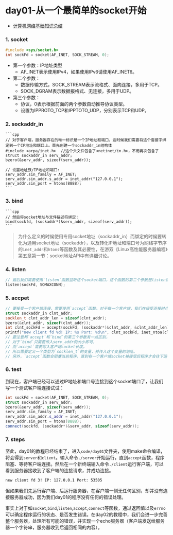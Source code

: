 # day01-从一个最简单的socket开始

- [计算机网络基础知识总结](https://www.runoob.com/w3cnote/summary-of-network.html)

### 1. socket
```cpp
#include <sys/socket.h>
int sockFd = socket(AF_INET, SOCK_STREAM, 0);
```
- 第一个参数：IP地址类型
  - AF_INET表示使用IPv4，如果使用IPv6请使用AF_INET6。
- 第二个参数：
  - 数据传输方式，SOCK_STREAM表示流格式、面向连接，多用于TCP。
  - SOCK_DGRAM表示数据报格式、无连接，多用于UDP。
- 第三个参数：
  - 协议，0表示根据前面的两个参数自动推导协议类型。
  - 设置为IPPROTO_TCP和IPPTOTO_UDP，分别表示TCP和UDP。

### 2. sockaddr_in
    ```cpp
    // 对于客户端，服务器存在的唯一标识是一个IP地址和端口，这时候我们需要将这个套接字绑定到一个IP地址和端口上。首先创建一个sockaddr_in结构体
    #include <arpa/inet.h>  //这个头文件包含了<netinet/in.h>，不用再次包含了
    struct sockaddr_in serv_addr;
    bzero(&serv_addr, sizeof(serv_addr));

    // 设置地址族/IP地址和端口:
    serv_addr.sin_family = AF_INET;
    serv_addr.sin_addr.s_addr = inet_addr("127.0.0.1");
    serv_addr.sin_port = htons(8888);
    ```

### 3. bind
    ```cpp
    // 然后将socket地址与文件描述符绑定：
    bind(sockfd, (sockaddr*)&serv_addr, sizeof(serv_addr));
    ```

> 为什么定义的时候使用专用socket地址（sockaddr_in）而绑定的时候要转化为通用socket地址（sockaddr），以及转化IP地址和端口号为网络字节序的`inet_addr`和`htons`等函数及其必要性，在游双《Linux高性能服务器编程》第五章第一节：socket地址API中有详细讨论。


### 4. listen
```cpp
// 最后我们需要使用`listen`函数监听这个socket端口，这个函数的第二个参数是listen函数的最大监听队列长度，系统建议的最大值`SOMAXCONN`被定义为128。
listen(sockFd, SOMAXCONN);
```

### 5. accpet
```cpp
// 要接受一个客户端连接，需要使用`accept`函数。对于每一个客户端，我们在接受连接时也需要保存客户端的socket地址信息，于是有以下代码：
struct sockaddr_in clnt_addr;
socklen_t clnt_addr_len = sizeof(clnt_addr);
bzero(&clnt_addr, sizeof(clnt_addr));
int clnt_sockFd = accept(sockFd, (sockaddr*)&clnt_addr, &clnt_addr_len);
printf("new client fd %d! IP: %s Port: %d\n", clnt_sockFd, inet_ntoa(clnt_addr.sin_addr), ntohs(clnt_addr.sin_port));
// 要注意和`accept`和`bind`的第三个参数有一点区别，
// 对于`bind`只需要传入serv_addr的大小即可，
// 而`accept`需要写入客户端socket长度，
// 所以需要定义一个类型为`socklen_t`的变量，并传入这个变量的地址。
// 另外，`accept`函数会阻塞当前程序，直到有一个客户端socket被接受后程序才会往下运行。
```


### 6. test
到现在，客户端已经可以通过IP地址和端口号连接到这个socket端口了，让我们写一个测试客户端连接试试：
```cpp
int sockFd = socket(AF_INET, SOCK_STREAM, 0);
struct sockaddr_in serv_addr;
bzero(&serv_addr, sizeof(serv_addr));
serv_addr.sin_family = AF_INET;
serv_addr.sin_addr.s_addr = inet_addr("127.0.0.1");
serv_addr.sin_port = htons(8888);
connect(sockfd, (sockaddr*)&serv_addr, sizeof(serv_addr));  
```

### 7. steps
至此，day01的教程已经结束了，进入`code/day01`文件夹，使用make命令编译，将会得到`server`和`client`。输入命令`./server`开始运行，直到`accept`函数，程序阻塞、等待客户端连接。然后在一个新终端输入命令`./client`运行客户端，可以看到服务器接收到了客户端的连接请求，并成功连接。
```bash
new client fd 3! IP: 127.0.0.1 Port: 53505
```
但如果我们先运行客户端、后运行服务器，在客户端一侧无任何区别，却并没有连接服务器成功，因为我们day01的程序没有任何的错误处理。

事实上对于如`socket`,`bind`,`listen`,`accept`,`connect`等函数，通过返回值以及`errno`可以确定程序运行的状态、是否发生错误。在day02的教程中，我们会进一步完善整个服务器，处理所有可能的错误，并实现一个echo服务器（客户端发送给服务器一个字符串，服务器收到后返回相同的内容）。
